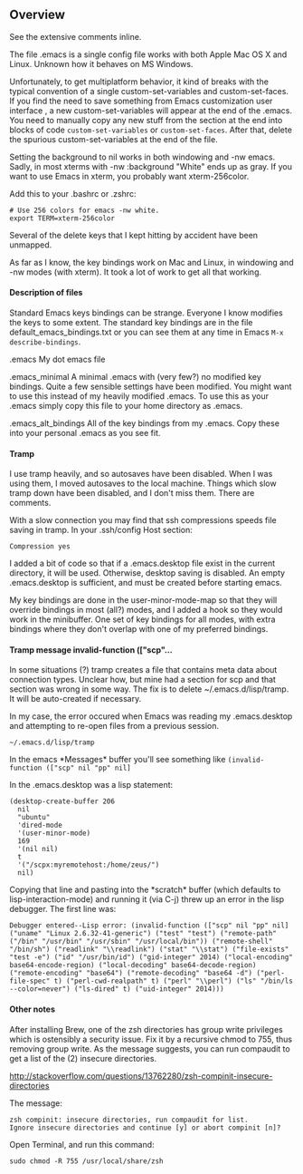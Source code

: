 
Overview
--------

See the extensive comments inline.

The file .emacs is a single config file works with both Apple Mac OS X and Linux. Unknown how it behaves on MS Windows.

Unfortunately, to get multiplatform behavior, it kind of breaks with the typical convention of a single
custom-set-variables and custom-set-faces. If you find the need to save something from Emacs customization
user interface , a new custom-set-variables will appear at the end of the .emacs. You need to manually copy
any new stuff from the section at the end into blocks of code `custom-set-variables` or `custom-set-faces`.
After that, delete the spurious custom-set-variables at the end of the file.

Setting the background to nil works in both windowing and -nw emacs. Sadly, in most xterms with -nw
:background "White" ends up as gray. If you want to use Emacs in xterm, you probably want xterm-256color.

Add this to your .bashrc or .zshrc:

```
# Use 256 colors for emacs -nw white.
export TERM=xterm-256color
```

Several of the delete keys that I kept hitting by accident have been unmapped.

As far as I know, the key bindings work on Mac and Linux, in windowing and -nw modes (with xterm). It took a
lot of work to get all that working.



#### Description of files

Standard Emacs keys bindings can be strange. Everyone I know modifies the keys to some extent. The standard
key bindings are in the file default_emacs_bindings.txt or you can see them at any time in Emacs `M-x
describe-bindings`.

.emacs My dot emacs file

.emacs_minimal A minimal .emacs with (very few?) no modified key bindings. Quite a few sensible settings have been modified. You might want to use this instead of my heavily modified .emacs. To use this as your .emacs simply copy this file to your home directory as .emacs.

.emacs_alt_bindings All of the key bindings from my .emacs. Copy these into your personal .emacs as you see fit. 


#### Tramp

I use tramp heavily, and so autosaves have been disabled. When I was using them, I moved autosaves to the local machine. 
Things which slow tramp down have been disabled, and I don't miss them. There are comments.

With a slow connection you may find that ssh compressions speeds file saving in tramp. In your .ssh/config Host section:

```
Compression yes
```

I added a bit of code so that if a .emacs.desktop file exist in the current directory, it will be
used. Otherwise, desktop saving is disabled. An empty .emacs.desktop is sufficient, and must be created before
starting emacs.

My key bindings are done in the user-minor-mode-map so that they will override bindings in most (all?) modes,
and I added a hook so they would work in the minibuffer. One set of key bindings for all modes, with extra
bindings where they don't overlap with one of my preferred bindings.



#### Tramp message invalid-function (["scp"...

In some situations (?) tramp creates a file that contains meta data about connection types. Unclear how, but mine had a section for scp and that section was wrong in some way. The fix is to delete ~/.emacs.d/lisp/tramp. It will be auto-created if necessary.

In my case, the error occured when Emacs was reading my .emacs.desktop and attempting to re-open files from a previous session.

```
~/.emacs.d/lisp/tramp
```
In the emacs \*Messages\* buffer you'll see something like ```(invalid-function (["scp" nil "pp" nil]```

In the .emacs.desktop was a lisp statement:
```
(desktop-create-buffer 206
  nil
  "ubuntu"
  'dired-mode
  '(user-minor-mode)
  169
  '(nil nil)
  t
  '("/scpx:myremotehost:/home/zeus/")
  nil)
```

Copying that line and pasting into the \*scratch\* buffer (which defaults to lisp-interaction-mode) and running it (via C-j) threw up an error in the lisp debugger. The first line was:

```
Debugger entered--Lisp error: (invalid-function (["scp" nil "pp" nil] ("uname" "Linux 2.6.32-41-generic") ("test" "test") ("remote-path" ("/bin" "/usr/bin" "/usr/sbin" "/usr/local/bin")) ("remote-shell" "/bin/sh") ("readlink" "\\readlink") ("stat" "\\stat") ("file-exists" "test -e") ("id" "/usr/bin/id") ("gid-integer" 2014) ("local-encoding" base64-encode-region) ("local-decoding" base64-decode-region) ("remote-encoding" "base64") ("remote-decoding" "base64 -d") ("perl-file-spec" t) ("perl-cwd-realpath" t) ("perl" "\\perl") ("ls" "/bin/ls --color=never") ("ls-dired" t) ("uid-integer" 2014)))
```

#### Other notes

After installing Brew, one of the zsh directories has group write privileges which is ostensibly a security issue. Fix it by a recursive chmod to 755, thus removing group write. As the message suggests, you can run compaudit to get a list of the (2) insecure directories.

http://stackoverflow.com/questions/13762280/zsh-compinit-insecure-directories 

The message:

```
zsh compinit: insecure directories, run compaudit for list.
Ignore insecure directories and continue [y] or abort compinit [n]?
```
Open Terminal, and run this command:

```
sudo chmod -R 755 /usr/local/share/zsh
```

